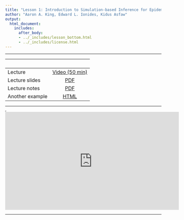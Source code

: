 ```yaml
---
title: "Lesson 1: Introduction to Simulation-based Inference for Epidemiological Dynamics"
author: "Aaron A. King, Edward L. Ionides, Kidus Asfaw"
output:
  html_document:
    includes:
      after_body:
      - ../_includes/lesson_bottom.html
      - ../_includes/license.html
---
```


----------------------

| &nbsp;          | &nbsp;                                                                            |
|:----------------|:---------------------------------------------------------------------------------:|
| Lecture         | [Video (50 min)](https://www.youtube.com/playlist?list=PLluGwj6FGt2Sns4ChQCJy6T7Nz00r5zXV) |
| Lecture slides  | [PDF](slides.pdf)                                                                 |
| Lecture notes   | [PDF](notes.pdf)                                                                  |
| Another example | [HTML](ricker.html)                                                               |

----------------------

<iframe width="0" height="0"></iframe>

<iframe data-external=1 width="560" height="315" src="https://www.youtube-nocookie.com/embed/videoseries?list=PLluGwj6FGt2Sns4ChQCJy6T7Nz00r5zXV" frameborder="0" allow="accelerometer; autoplay; encrypted-media; gyroscope; picture-in-picture" allowfullscreen></iframe>

----------------------
